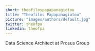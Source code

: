 ```yaml
---
short: theofilospapapanagiotou
title: "Theofilos Papapanagiotou"
picture: "images/authors/default.jpg"
twitter: theofpa
linkedin: theofpa
---
```


Data Science Architect at Prosus Group